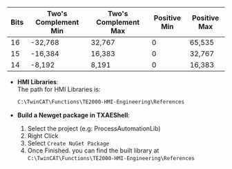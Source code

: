 

| Bits | Two's Complement Min | Two's Complement Max | Positive Min | Positive Max |
|------|----------------------|----------------------|--------------|--------------|
| 16   | -32,768              | 32,767               | 0            | 65,535      |
| 15   | -16,384              | 16,383               | 0            | 32,767      |
| 14   | -8,192               | 8,191                | 0            | 16,383      |


- **HMI Libraries**:  
  The path for HMI Libraries is:
  ```bash
  C:\TwinCAT\Functions\TE2000-HMI-Engineering\References
  ```

- **Build a Newget package in TXAEShell**:
  1. Select the project (e.g: ProcessAutomationLib)
  2. Right Click
  3. Select `Create NuGet Package`
  4. Once Finished. you can find the built library at `C:\TwinCAT\Functions\TE2000-HMI-Engineering\References`
